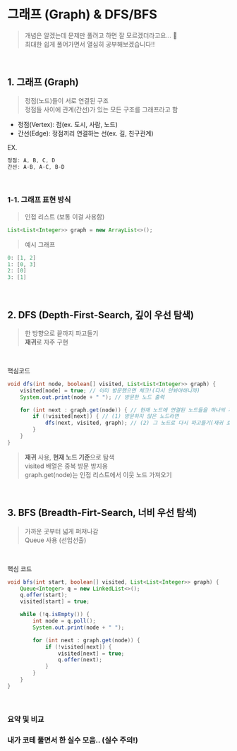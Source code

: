 # 그래프 (Graph) & DFS/BFS
> 개념은 알겠는데 문제만 풀려고 하면 잘 모르겠더라고요... 🤯 <br>
> 최대한 쉽게 풀어가면서 열심히 공부해보겠습니다!!<br>

<br>

## 1. 그래프 (Graph)
> 정점(노드)들이 서로 연결된 구조<br>
> 정점들 사이에 관계(간선)가 있는 모든 구조를 그래프라고 함
- 정점(Vertex): 점(ex. 도시, 사람, 노드)
- 간선(Edge): 정점끼리 연결하는 선(ex. 길, 친구관계)

EX.
```java
정점: A, B, C, D  
간선: A-B, A-C, B-D  
```

<br>

### 1-1. 그래프 표현 방식
> 인접 리스트 (보통 이걸 사용함)
```java
List<List<Integer>> graph = new ArrayList<>();
```
> 예시 그래프
```java
0: [1, 2]
1: [0, 3]
2: [0]
3: [1]
```

<br>

## 2. DFS (Depth-First-Search, 깊이 우선 탐색)
> 한 방향으로 끝까지 파고들기<br>
> **재귀**로 자주 구현<br>

<br>

핵심코드
```java
void dfs(int node, boolean[] visited, List<List<Integer>> graph) {
    visited[node] = true; // 이미 방문했으면 체크!(다시 안봐야하니까)
    System.out.print(node + " "); // 방문한 노드 출력

    for (int next : graph.get(node)) { // 현재 노드에 연결된 노드들을 하나씩 꺼내기
        if (!visited[next]) { // (1) 방문하지 않은 노드라면
            dfs(next, visited, graph); // (2) 그 노드로 다시 파고들기(재귀 호출)
        }
    }
}
```
> **재귀** 사용, **현재 노드 기준**으로 탐색<br>
> visited 배열은 중복 방문 방지용<br>
> graph.get(node)는 인접 리스트에서 이웃 노드 가져오기<br>
<br>

## 3. BFS (Breadth-Firt-Search, 너비 우선 탐색)
> 가까운 곳부터 넓게 퍼져나감<br>
> Queue 사용 (선입선출)<br>

<br>

핵심 코드
```java
void bfs(int start, boolean[] visited, List<List<Integer>> graph) {
    Queue<Integer> q = new LinkedList<>();
    q.offer(start);
    visited[start] = true;

    while (!q.isEmpty()) {
        int node = q.poll();
        System.out.print(node + " ");

        for (int next : graph.get(node)) {
            if (!visited[next]) {
                visited[next] = true;
                q.offer(next);
            }
        }
    }
}
```

<br>

### 요약 및 비교

### 내가 코테 풀면서 한 실수 모음.. (실수 주의!)
